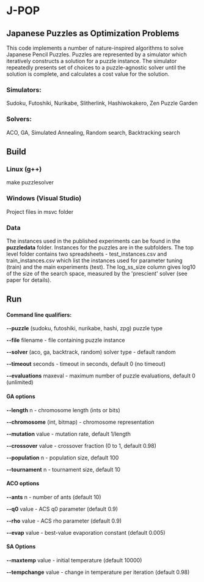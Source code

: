 # J-POP

## Japanese Puzzles as Optimization Problems

This code implements a number of nature-inspired algorithms to solve Japanese Pencil Puzzles. Puzzles are represented by a simulator which iteratively constructs a solution for a puzzle instance. The simulator repeatedly presents set of choices to a puzzle-agnostic solver until the solution is complete, and calculates a cost value for the solution.

### Simulators:
Sudoku, Futoshiki, Nurikabe, Slitherlink, Hashiwokakero, Zen Puzzle Garden
### Solvers:
ACO, GA, Simulated Annealing, Random search, Backtracking search

## Build
### Linux (g++)
make puzzlesolver

### Windows (Visual Studio)
Project files in msvc folder

### Data 

The instances used in the published experiments can be found in the __puzzledata__ folder. Instances for the puzzles are in the subfolders. The top level folder contains two spreadsheets - test_instances.csv and train_instances.csv which list the instances used for parameter tuning (train) and the main experiments (test). The log_ss_size column gives log10 of the size of the search space, measured by the 'prescient' solver (see paper for details).

## Run

#### Command line qualifiers:

__--puzzle__ (sudoku, futoshiki, nurikabe, hashi, zpg) puzzle type

__--file__ filename - file containing puzzle instance

__--solver__ (aco, ga, backtrack, random) solver type - default random

__--timeout__ seconds - timeout in seconds, default 0 (no timeout)

__--evaluations__ maxeval - maximum number of puzzle evaluations, default 0 (unlimited)

#### GA options

__--length__ n - chromosome length (ints or bits)

__--chromosome__ (int, bitmap) - chromosome representation

__--mutation__ value - mutation rate, default 1/length

__--crossover__ value - crossover fraction (0 to 1, default 0.98)

__--population__ n - population size, default 100

__--tournament__ n - tournament size, default 10

#### ACO options

__--ants__ n - number of ants (default 10)

__--q0__ value - ACS q0 parameter (default 0.9)

__--rho__ value - ACS rho parameter (default 0.9)

__--evap__ value - best-value evaporation constant (default 0.005)

#### SA Options

__--maxtemp__ value - initial temperature (default 10000)

__--tempchange__ value - change in temperature per iteration (default 0.98)